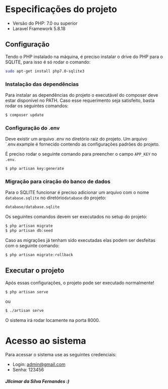 # Especificações do projeto
- Versão do PHP: 7.0 ou superior
- Laravel Framework 5.8.18


## Configuração

Tendo o PHP instalado na máquina, é preciso instalar o drive do PHP para o SQLITE, para
isso é só rodar o comando: 

```bash
sudo apt-get install php7.0-sqlite3
``` 

### Instalação das dependências

Para instalar as dependências do projeto o executável do composer deve estar disponível no PATH.
Caso esse requerimento seja satisfeito, basta rodar os seguintes comandos:

```bash
$ composer update
```

### Configuração do .env

Deve existir um arquivo .env no diretório raiz do projeto. Um arquivo `.env.example é fornecido contendo as configurações
padrões do projeto.

É preciso rodar o seguinte comando para preencher o campo `APP_KEY` no `.env`.

 ```bash 
$ php artisan key:generate
```


### Migração para ciração do banco de dados
Para o SQLITE funcionar é preciso adicionar um arquivo 
com o nome `database.sqlite` no diretório`database` do projeto:

```bash 
database/database.sqlite
```


Os seguintes comandos devem ser executados no setup do projeto:

```bash
$ php artisan migrate
$ php artisan db:seed
```

Caso as migrações já tenham sido executadas elas podem ser desfeitas com o seguinte comando:

```bash
$ php artisan migrate:rollback
```


## Executar o projeto

Após essas configurações, o projeto pode ser executado normalmente! 

```bash
$ php artisan serve
```
ou 

```bash
$ ./artisan serve
```

O sistema irá rodar locamente na porta 8000.

# Acesso ao sistema

Para acessar o sistema use as seguintes credenciais:

- Login: admin@gmail.com
- Senha: 123456



##### JIlcimar da Silva Fernandes :)
